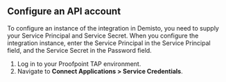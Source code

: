 ## Configure an API account
To configure an instance of the integration in Demisto, you need to supply your Service Principal and Service Secret. When you configure the integration instance, enter the Service Principal in the Service Principal field, and the Service Secret in the Password field.
1. Log in to your Proofpoint TAP environment.
2. Navigate to **Connect Applications > Service Credentials**.

